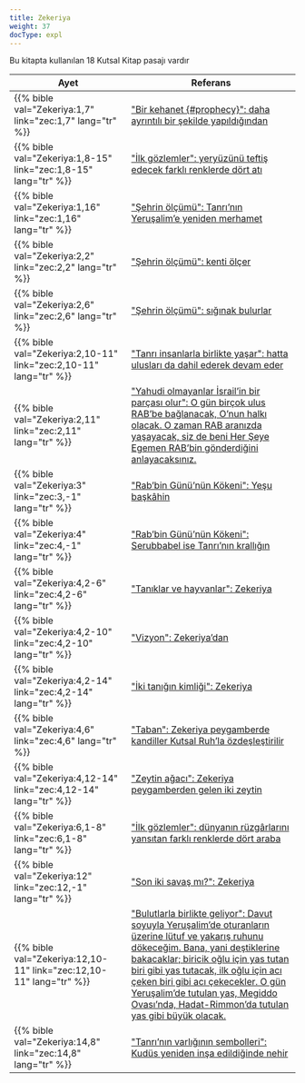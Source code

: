 ```yaml
---
title: Zekeriya
weight: 37
docType: expl
---
```


Bu kitapta kullanılan 18 Kutsal Kitap pasajı vardır

| Ayet | Referans |
|-------|-----------|
| {{% bible val="Zekeriya:1,7" link="zec:1,7" lang="tr" %}} | ["Bir kehanet {#prophecy}": daha ayrıntılı bir şekilde yapıldığından](/expl/background/literature/the-book-of-revelation-how-to-read-it#letter) |
| {{% bible val="Zekeriya:1,8-15" link="zec:1,8-15" lang="tr" %}} | ["İlk gözlemler": yeryüzünü teftiş edecek farklı renklerde dört atı ](/expl/content/seals/the-mystery-of-the-four-horse-men#df58) |
| {{% bible val="Zekeriya:1,16" link="zec:1,16" lang="tr" %}} | ["Şehrin ölçümü": Tanrı’nın Yeruşalim’e yeniden merhamet](/expl/content/paradise/the-new-jerusalem#57fc) |
| {{% bible val="Zekeriya:2,2" link="zec:2,2" lang="tr" %}} | ["Şehrin ölçümü": kenti ölçer](/expl/content/paradise/the-new-jerusalem#57fc) |
| {{% bible val="Zekeriya:2,6" link="zec:2,6" lang="tr" %}} | ["Şehrin ölçümü": sığınak bulurlar](/expl/content/paradise/the-new-jerusalem#57fc) |
| {{% bible val="Zekeriya:2,10-11" link="zec:2,10-11" lang="tr" %}} | ["Tanrı insanlarla birlikte yaşar": hatta ulusları da dahil ederek devam eder](/expl/content/paradise/the-new-jerusalem#42ff) |
| {{% bible val="Zekeriya:2,11" link="zec:2,11" lang="tr" %}} | ["Yahudi olmayanlar İsrail’in bir parçası olur": O gün birçok ulus RAB’be bağlanacak, O’nun halkı olacak. O zaman RAB aranızda yaşayacak, siz de beni Her Şeye Egemen RAB’bin gönderdiğini anlayacaksınız.](/expl/background/israel/the-remnant-of-israel#6f36) |
| {{% bible val="Zekeriya:3" link="zec:3,-1" lang="tr" %}} | ["Rab’bin Günü’nün Kökeni": Yeşu başkâhin](/expl/background/israel/the-day-of-the-lord#45df) |
| {{% bible val="Zekeriya:4" link="zec:4,-1" lang="tr" %}} | ["Rab’bin Günü’nün Kökeni": Serubbabel ise Tanrı’nın krallığın](/expl/background/israel/the-day-of-the-lord#45df) |
| {{% bible val="Zekeriya:4,2-6" link="zec:4,2-6" lang="tr" %}} | ["Tanıklar ve hayvanlar": Zekeriya](/expl/content/witnesses/the-two-witnesses#30fe) |
| {{% bible val="Zekeriya:4,2-10" link="zec:4,2-10" lang="tr" %}} | ["Vizyon": Zekeriya’dan](/expl/content/vision/the-vision#727c) |
| {{% bible val="Zekeriya:4,2-14" link="zec:4,2-14" lang="tr" %}} | ["İki tanığın kimliği": Zekeriya](/expl/content/witnesses/the-two-witnesses#c357) |
| {{% bible val="Zekeriya:4,6" link="zec:4,6" lang="tr" %}} | ["Taban": Zekeriya peygamberde kandiller Kutsal Ruh’la özdeşleştirilir](/expl/content/vision/setting-the-foundation#8853) |
| {{% bible val="Zekeriya:4,12-14" link="zec:4,12-14" lang="tr" %}} | ["Zeytin ağacı": Zekeriya peygamberden gelen iki zeytin](/expl/background/israel/the-church-is-part-of-israel#5ef1) |
| {{% bible val="Zekeriya:6,1-8" link="zec:6,1-8" lang="tr" %}} | ["İlk gözlemler": dünyanın rüzgârlarını yansıtan farklı renklerde dört araba](/expl/content/seals/the-mystery-of-the-four-horse-men#df58) |
| {{% bible val="Zekeriya:12" link="zec:12,-1" lang="tr" %}} | ["Son iki savaş mı?": Zekeriya](/expl/content/1000y/the-thousand-year-kingdom#ba47) |
| {{% bible val="Zekeriya:12,10-11" link="zec:12,10-11" lang="tr" %}} | ["Bulutlarla birlikte geliyor": Davut soyuyla Yeruşalim’de oturanların üzerine lütuf ve yakarış ruhunu dökeceğim. Bana, yani deştiklerine bakacaklar; biricik oğlu için yas tutan biri gibi yas tutacak, ilk oğlu için acı çeken biri gibi acı çekecekler. O gün Yeruşalim’de tutulan yas, Megiddo Ovası’nda, Hadat-Rimmon’da tutulan yas gibi büyük olacak.](/expl/content/vision/setting-the-foundation#4542) |
| {{% bible val="Zekeriya:14,8" link="zec:14,8" lang="tr" %}} | ["Tanrı’nın varlığının sembolleri": Kudüs yeniden inşa edildiğinde nehir](/expl/content/paradise/the-new-jerusalem#4997) |
